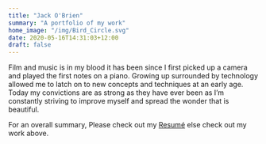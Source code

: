 ```yaml
---
title: "Jack O'Brien"
summary: "A portfolio of my work"
home_image: "/img/Bird_Circle.svg" 
date: 2020-05-16T14:31:03+12:00
draft: false
---
```


Film and music is in my blood it has been since I first picked up a camera and played the first notes on a piano.
Growing up surrounded by technology allowed me to latch on to new concepts and techniques at an early age. Today my convictions are as strong as they have ever been as I’m constantly striving to improve myself and spread the wonder that is beautiful. 

For an overall summary, Please check out my [Resumé](/resume) else check out my work above.

